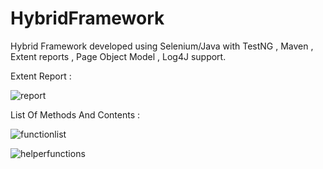 # HybridFramework
Hybrid Framework developed using Selenium/Java with TestNG , Maven , Extent reports , Page Object Model , Log4J support.



Extent Report :

![report](https://user-images.githubusercontent.com/33172793/34905715-be4a8c4a-f884-11e7-897b-5435b22fe91b.png)

List Of Methods And Contents :

![functionlist](https://user-images.githubusercontent.com/33172793/34607618-726c9de0-f23a-11e7-96fe-dd03d27e5a9e.png) 

![helperfunctions](https://user-images.githubusercontent.com/33172793/34607739-f5130982-f23a-11e7-9e55-2cd6d1735e87.png)
